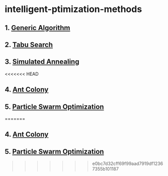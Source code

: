 # intelligent-ptimization-methods

## 1. [Generic Algorithm](./01-generic-alg/genalg.py)



## 2. [Tabu Search](./02-tabu-search/tabuSearch.py)



## 3. [Simulated Annealing](./03-simulated-annealing/sa.py)



<<<<<<< HEAD
## 4. [Ant Colony](./04-ant-colony/aco.py)



## 5. [Particle Swarm Optimization](./05-particle-swarm-optimization/pso.py)
=======
## 4. [Ant Colony](./04-ant-colony)



## 5. [Particle Swarm Optimization](./05-particle-swarm-optimization)
>>>>>>> e0bc7d32cff69f99aad7919df12367355b101187

